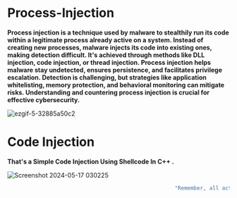 # Process-Injection

**Process injection is a technique used by malware to stealthily run its code within a legitimate process already active on a system. Instead of creating new processes, malware injects its code into existing ones, making detection difficult. It's achieved through methods like DLL injection, code injection, or thread injection. Process injection helps malware stay undetected, ensures persistence, and facilitates privilege escalation. Detection is challenging, but strategies like application whitelisting, memory protection, and behavioral monitoring can mitigate risks. Understanding and countering process injection is crucial for effective cybersecurity.**

![ezgif-5-32885a50c2](https://github.com/rootL0r/Process-Injection/assets/157466888/8c6c54e6-6b13-4790-9f3c-253c3b7455fc)

# Code Injection

**That's a Simple Code Injection Using Shellcode In C++ .**

![Screenshot 2024-05-17 030225](https://github.com/rootL0r/Process-Injection/assets/157466888/941d630b-fdc5-4801-a6e5-0ac48e8020ea)

```sh
                                                     "Remember, all actions taken for educational purposes."
```
